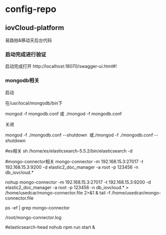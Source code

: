 # config-repo

## iovCloud-platform

易路拍&移动天后台代码


### 启动完成进行验证
启动完成打开 http://localhost:18070/swagger-ui.html#!

### mongodb相关
启动

在/usr/local/mongodb/bin下

mongod -f mongodb.conf 或 ./mongod -f mongodb.conf

关闭

mongod -f ./mongodb.conf --shutdown  或./mongod -f ./mongodb.conf --shutdown


#es相关
sh /home/es/elasticsearch-5.5.2/bin/elasticsearch -d

#mongo-connector相关
mongo-connector -m 192.168.15.3:27017 -t 192.168.15.3:9200 -d elastic2_doc_manager -a root -p 123456 -n db_iovcloud.*

nohup mongo-connector -m 192.168.15.3:27017 -t 192.168.15.3:9200 -d elastic2_doc_manager -a root -p 123456 -n db_iovcloud.* > /home/usedcar/mongo-connector.file 2>&1 & tail -f /home/usedcar/mongo-connector.file

ps -ef | grep mongo-connector

/root/mongo-connector.log


#elasticsearch-head
nohub npm run start &
